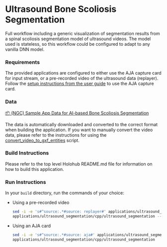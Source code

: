 # Ultrasound Bone Scoliosis Segmentation

Full workflow including a generic visualization of segmentation results from a spinal scoliosis segmentation model of ultrasound videos. The model used is stateless, so this workflow could be configured to adapt to any vanilla DNN model. 

### Requirements

The provided applications are configured to either use the AJA capture card for input stream, or a pre-recorded video of the ultrasound data (replayer). Follow the [setup instructions from the user guide](https://docs.nvidia.com/clara-holoscan/sdk-user-guide/aja_setup.html) to use the AJA capture card.

### Data

[📦️ (NGC) Sample App Data for AI-based Bone Scoliosis Segmentation](https://catalog.ngc.nvidia.com/orgs/nvidia/teams/clara-holoscan/resources/holoscan_ultrasound_sample_data)

The data is automatically downloaded and converted to the correct format when building the application.
If you want to manually convert the video data, please refer to the instructions for using the [convert_video_to_gxf_entities](https://github.com/nvidia-holoscan/holoscan-sdk/tree/main/scripts#convert_video_to_gxf_entitiespy) script.

### Build Instructions

Please refer to the top level Holohub README.md file for information on how to build this application.


### Run Instructions

In your `build` directory, run the commands of your choice:

* Using a pre-recorded video
    ```bash
    sed -i -e 's#^source:.*#source: replayer#' applications/ultrasound_segmentation/cpp/ultrasound_segmentation.yaml
    applications/ultrasound_segmentation/cpp/ultrasound_segmentation --data <data_dir>/ultrasound_segmentation
    ```

* Using an AJA card
    ```bash
    sed -i -e 's#^source:.*#source: aja#' applications/ultrasound_segmentation/cpp/ultrasound_segmentation.yaml
    applications/ultrasound_segmentation/cpp/ultrasound_segmentation
    ```
